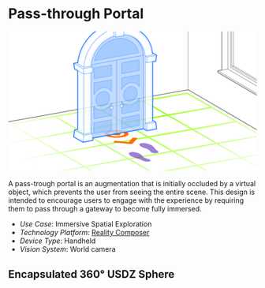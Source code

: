 # Pass-through Portal

![image](Pass-throughPortal.png)

A pass-trough portal is an augmentation that is initially occluded by a virtual object, which prevents the user from seeing the entire scene. This design is intended to encourage users to engage with the experience by requiring them to pass through a gateway to become fully immersed.

* _Use Case_: Immersive Spatial Exploration
* _Technology Platform_: [Reality Composer](../README.md)
* _Device Type_: Handheld
* _Vision System_: World camera

## Encapsulated 360° USDZ Sphere
